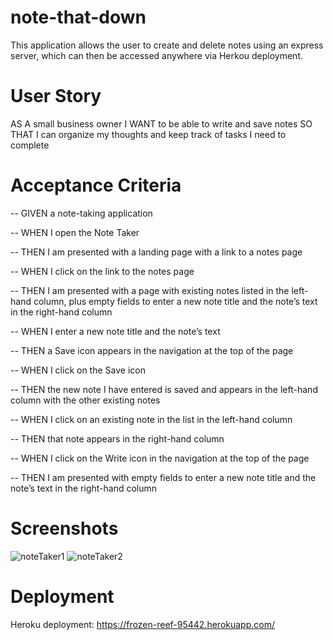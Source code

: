# note-that-down
This application allows the user to create and delete notes using an express server, which can then be accessed anywhere via Herkou deployment.
# User Story
AS A small business owner
I WANT to be able to write and save notes
SO THAT I can organize my thoughts and keep track of tasks I need to complete
# Acceptance Criteria
-- GIVEN a note-taking application

-- WHEN I open the Note Taker

-- THEN I am presented with a landing page with a link to a notes page

-- WHEN I click on the link to the notes page

-- THEN I am presented with a page with existing notes listed in the left-hand column, plus empty fields to enter a new note title and the note’s text in the right-hand column

-- WHEN I enter a new note title and the note’s text

-- THEN a Save icon appears in the navigation at the top of the page

-- WHEN I click on the Save icon

-- THEN the new note I have entered is saved and appears in the left-hand column with the other existing notes

-- WHEN I click on an existing note in the list in the left-hand column

-- THEN that note appears in the right-hand column

-- WHEN I click on the Write icon in the navigation at the top of the page

-- THEN I am presented with empty fields to enter a new note title and the note’s text in the right-hand column
# Screenshots
![noteTaker1](https://user-images.githubusercontent.com/103081923/187530133-51f2d792-13d3-4e20-9691-cca0ad979065.PNG)
![noteTaker2](https://user-images.githubusercontent.com/103081923/187530165-6cc723eb-badc-4cd3-8e33-baa5459e9cb2.PNG)

# Deployment
Heroku deployment: https://frozen-reef-95442.herokuapp.com/